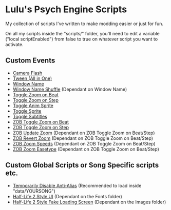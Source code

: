 # Lulu's Psych Engine Scripts
My collection of scripts I've written to make modding easier or just for fun.

On all my scripts inside the "scripts/" folder, you'll need to edit a variable ("local scriptEnabled") from false to true on whatever script you want to activate.

## Custom Events
* [Camera Flash](custom_events/Camera%20Flash.lua)
* [Tween (All in One)](custom_events/Tween.lua)
* [Window Name](custom_events/Window%20Name.lua)
* [Window Name Shuffle](custom_events/Window%20Name%20Shuffle.txt) (Dependant on Window Name)
* [Toggle Zoom on Beat](custom_events/Toggle%20Zoom%20on%20Beat.lua)
* [Toggle Zoom on Step](custom_events/Toggle%20Zoom%20on%20Step.lua)
* [Toggle Anim Sprite](custom_events/Toggle%20Anim%20Sprite.lua)
* [Toggle Sprite](custom_events/Toggle%20Sprite.lua)
* [Toggle Subtitles](custom_events/Toggle%20Subtitles.lua)
* [ZOB Toggle Zoom on Beat](custom_events/ZOB%20Toggle%20Zoom%20on%20Beat.lua)
* [ZOB Toggle Zoom on Step](custom_events/ZOB%20Toggle%20Zoom%20on%20Step.lua)
* [ZOB Update Zoom](custom_events/ZOB%20Update%20Zoom.txt) (Dependant on ZOB Toggle Zoom on Beat/Step)
* [ZOB Revert Zoom](custom_events/ZOB%20Revert%20Zoom.txt) (Dependant on ZOB Toggle Zoom on Beat/Step)
* [ZOB Zoom Speeds](custom_events/ZOB%20Zoom%20Speeds.txt) (Dependant on ZOB Toggle Zoom on Beat/Step)
* [ZOB Zoom Easetype](custom_events/ZOB%20Zoom%20Easetype.txt) (Dependant on ZOB Toggle Zoom on Beat/Step)

## Custom Global Scripts or Song Specific scripts etc.
* [Temporarily Disable Anti-Alias](scripts/Temporarily%20Disable%20Anti-Alias.lua) (Recommended to load inside "data/YOURSONG")
* [Half-Life 2 Style UI](scripts/Half-Life%202%20UI.lua) (Dependant on the Fonts folder)
* [Half-Life 2 Style Fake Loading Screen](scripts/Half-Life%202%20Loading%20Screen.lua) (Dependant on the Images folder)
